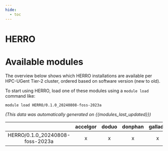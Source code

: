 ```yaml
---
hide:
  - toc
---
```


HERRO
=====

# Available modules


The overview below shows which HERRO installations are available per HPC-UGent Tier-2 cluster, ordered based on software version (new to old).

To start using HERRO, load one of these modules using a `module load` command like:

```shell
module load HERRO/0.1.0_20240808-foss-2023a
```

*(This data was automatically generated on {{modules_last_updated}})*  

| |accelgor|doduo|donphan|gallade|joltik|shinx|skitty|
| :---: | :---: | :---: | :---: | :---: | :---: | :---: | :---: |
|HERRO/0.1.0_20240808-foss-2023a|x|x|x|x|-|x|x|
